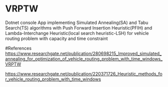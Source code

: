 # VRPTW
Dotnet console App implementing
Simulated Annealing(SA) and Tabu Search(TS) algorithms with 
Push Forward Insertion Heuristic(PFIH) and 
Lambda-Interchange Heuristic(local search heuristic-LSH) for 
vehicle routing problem with capacity and time constraint

#References
https://www.researchgate.net/publication/280698215_Improved_simulated_annealing_for_optimization_of_vehicle_routing_problem_with_time_windows_VRPTW

https://www.researchgate.net/publication/220371726_Heuristic_methods_for_vehicle_routing_problem_with_time_windows





